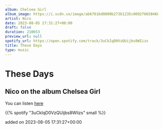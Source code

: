 ```yaml
---
album: Chelsea Girl
album_image: https://i.scdn.co/image/ab67616d0000b273b1235c0092f6658466e96819
artist: Nico
date: 2023-08-05 17:31:27+00:00
draft: false
duration: 210653
preview_url: null
spotify_url: https://open.spotify.com/track/3uCkIqD0VzQUijbs8WIizs
title: These Days
type: music
---
```



# These Days

## Nico on the album Chelsea Girl

You can listen [here](https://open.spotify.com/track/3uCkIqD0VzQUijbs8WIizs)

{{% spotify "3uCkIqD0VzQUijbs8WIizs" small %}}

added on 2023-08-05 17:31:27+00:00